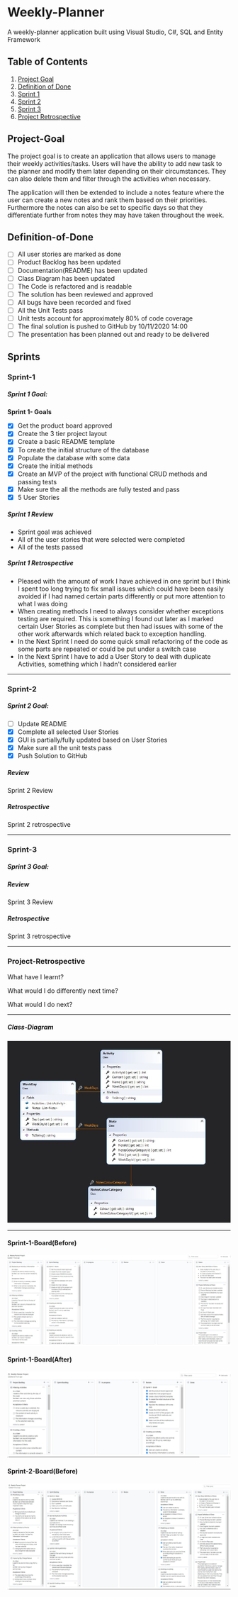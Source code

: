 # Weekly-Planner
A weekly-planner application built using Visual Studio, C#, SQL and Entity Framework

## Table of Contents

1. [Project Goal](#Project-Goal)
2. [Definition of Done](#Definition-of-Done)
3. [Sprint 1](#Sprint-1)
4. [Sprint 2](#Sprint-2)
5. [Sprint 3](#Sprint-3)
6. [Project Retrospective](#Project-Retrospective)



## Project-Goal

The project goal is to create an application that allows users to manage their weekly activities/tasks. Users will have the ability to add new task to the planner and modify them later depending on their circumstances. They can also delete them and filter through the activities when necessary. 

The application will then be extended to include a notes feature where the user can create a new notes and rank them based on their priorities. Furthermore the notes can also be set to specific days so that they differentiate further from notes they may have taken throughout the week. 

## Definition-of-Done

- [ ]  All user stories are marked as done
- [ ]  Product Backlog has been updated
- [ ]  Documentation(README) has been updated
- [ ]  Class Diagram has been updated
- [ ]  The Code is refactored and is readable
- [ ] The solution has been reviewed and approved
- [ ] All bugs have been recorded and fixed
- [ ] All the Unit Tests pass
- [ ] Unit tests account for approximately 80% of code coverage
- [ ] The final solution is pushed to GitHub by 10/11/2020 14:00
- [ ]  The presentation has been planned out and ready to be delivered  

## Sprints

### Sprint-1

##### Sprint 1 Goal:

**Sprint 1- Goals**
- [x] Get the product board approved
- [x] Create the 3 tier project layout
- [x] Create a basic README template
- [x] To create the initial structure of the database
- [x] Populate the database with some data
- [x] Create the initial methods
- [x] Create an MVP of the project with functional CRUD methods and passing tests
- [x] Make sure the all the methods are fully tested and pass
- [x] 5 User Stories

##### Sprint 1 Review

* Sprint goal was achieved
* All of the user stories that were selected were completed
* All of the tests passed

##### Sprint 1 Retrospective

* Pleased with the amount of work I have achieved in one sprint but I think I spent too long trying to fix small issues which could have been easily avoided if I had named certain parts differently or put more attention to what I was doing
* When creating methods I need to always consider whether exceptions testing are required. This is something I found out later as I marked certain User Stories as complete but then had issues with some of the other work afterwards which related back to exception handling. 
* In the Next Sprint I need do some quick small refactoring of the code as some parts are repeated or could be put under a switch case 
* In the Next Sprint I have to add a User Story to deal with duplicate Activities, something which I hadn't considered earlier

---

### Sprint-2

##### Sprint 2 Goal:

- [ ] Update README
- [x] Complete all selected User Stories
- [x] GUI is partially/fully updated based on User Stories
- [x] Make sure all the unit tests pass
- [x] Push Solution to GitHub 

##### Review

Sprint 2 Review

##### Retrospective

Sprint 2 retrospective

---

### Sprint-3

##### Sprint 3 Goal:



##### Review

Sprint 3 Review

##### Retrospective

Sprint 3 retrospective

---

### Project-Retrospective

What have I learnt?

What would I do differently next time?

What would I do next?

---

##### Class-Diagram

![Project Class Diagram](https://github.com/sarkerJ/Weekly-Planner/blob/main/Images/Class%20Diagram.JPG)

---



#### Sprint-1-Board(Before)

![Project-Board-Before-Sprint-1](https://github.com/sarkerJ/Weekly-Planner/blob/main/Images/Sprint%201%20(before).JPG)

#### Sprint-1-Board(After)

![Project-Board-Before-Sprint-1](https://github.com/sarkerJ/Weekly-Planner/blob/main/Images/Sprint%201%20(after).JPG)

#### Sprint-2-Board(Before)

![Project-Board-Before-Sprint-2](https://github.com/sarkerJ/Weekly-Planner/blob/main/Images/Sprint%202%20(before).JPG)